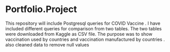 # Portfolio.Project
 This repository will include Postgresql queries for COVID Vaccine . 
I have included different queries for comparison from two tables.  The two tables were downloaded from Kaggle as CSV file. 
The purpose was to show vaccination used by countries and vaccination manufactured by countries . also cleaned data to remove null values 
